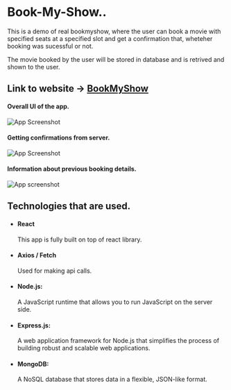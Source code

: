 # Book-My-Show..

This is a demo of real bookmyshow, where the user can book a movie with specified seats at a specified slot and get a confirmation that, wheteher booking was sucessful or not.

The movie booked by the user will be stored in database and is retrived and shown to the user.

## Link to website -> [BookMyShow](https://snehal-bms-almabetter.netlify.app/)


#### Overall UI of the app.

![App Screenshot](https://snipboard.io/CD8dZQ.jpg)

#### Getting confirmations from server.

![App Screenshot](https://snipboard.io/RVgvUQ.jpg)

#### Information about previous booking details.

![App screenshot](https://snipboard.io/6uH0ef.jpg)

## Technologies that are used.

- #### React  
    This app is fully built on top of react library.
- #### Axios / Fetch
    Used for making api calls. 
- #### Node.js:
    A JavaScript runtime that allows you to run JavaScript on the server side. 
- #### Express.js:
    A web application framework for Node.js that simplifies the process of building robust and scalable web applications.
- #### MongoDB:
    A NoSQL database that stores data in a flexible, JSON-like format. 




